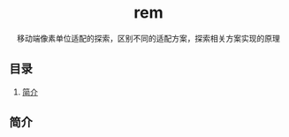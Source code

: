 <div align="center">
  <h1>rem</h1>
  <p>移动端像素单位适配的探索，区别不同的适配方案，探索相关方案实现的原理</p>
</div>

## 目录

1. [简介](#简介)

## 简介
